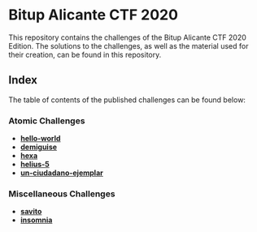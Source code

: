 # Bitup Alicante CTF 2020

This repository contains the challenges of the Bitup Alicante CTF 2020 Edition. The solutions to the challenges, as well as the material used for their creation, can be found in this repository.

## Index

The table of contents of the published challenges can be found below:

### Atomic Challenges

* [**hello-world**](challenges/hello-world/)
* [**demiguise**](challenges/demiguise/)
* [**hexa**](challenges/hexa/)
* [**helius-5**](challenges/helius-5/)
* [**un-ciudadano-ejemplar**](challenges/un-ciudadano-ejemplar/)

### Miscellaneous Challenges

* [**savito**](challenges/savito/)
* [**insomnia**](challenges/insomnia/)
